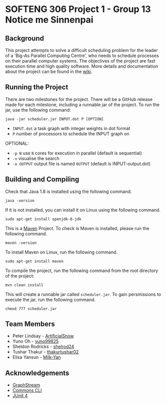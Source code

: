 # SOFTENG 306 Project 1 - Group 13 Notice me Sinnenpai
## Background
This project attempts to solve a difficult scheduling problem for the leader of a 'Big-As Parallel Computing Centre', who needs to schedule processes on their parallel computer systems. The objectives of the project are fast execution time and high quality software. More details and documentation about the project can be found in the [wiki](wiki/Home.md).

## Running the Project
There are two milestones for the project. There will be a GitHub release made for each milestone, including a runnable jar of the project.
To run the jar, use the following command:
```
java -jar scheduler.jar INPUT.dot P [OPTION]
```
* `INPUT.dot` a task graph with integer weights in dot format
* `P` number of processors to schedule the INPUT graph on

OPTIONAL:
* `-p N` use `N` cores for execution in parallel (default is sequential)
* `-v` visualise the search
* `-o OUTPUT` output file is named `OUTPUT` (default is INPUT-output.dot)

## Building and Compiling
Check that Java 1.8 is installed using the following command.
```
java -version
```
If it is not installed, you can install it on Linux using the following command.
```
sudo apt-get install openjdk-8-jdk
```

This is a [Maven](https://maven.apache.org/) Project. To check is Maven is installed, please run the following command.
```
maven -version
```
To install Maven on Linux, run the following command.
```
sudo apt-get install maven
```
To compile the project, run the following command from the root directory of the project:
```
mvn clean install
```
This will create a runnable jar called `scheduler.jar`.
To gain persmissions to execute the jar, run the following command.
```
chmod 777 scheduler.jar
```

## Team Members
* Peter Lindsay - [ArtificialSnow](https://github.com/ArtificialSnow)
* Yuno Oh - [yuno99825](https://github.com/yuno99825)
* Sheldon Rodricks - [shelrod24](https://github.com/shelrod24)
* Tushar Thakur - [thakurtushar02](https://github.com/thakurtushar02)
* Elisa Yansun - [Milk-Yan](https://github.com/Milk-Yan)

## Acknowledgements
* [GraphStream](http://graphstream-project.org/)
* [Commons CLI](https://commons.apache.org/proper/commons-cli/)
* [JUnit 4](https://junit.org/junit4/)
